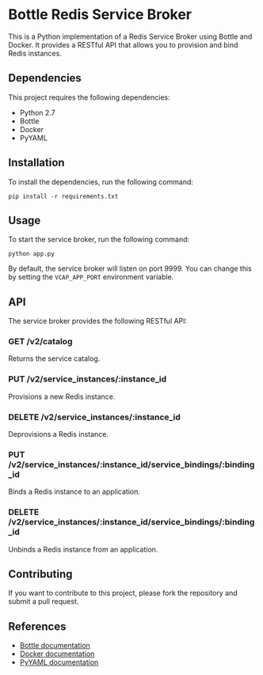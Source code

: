 # Bottle Redis Service Broker

This is a Python implementation of a Redis Service Broker using Bottle and Docker. It provides a RESTful API that allows you to provision and bind Redis instances.

## Dependencies

This project requires the following dependencies:

- Python 2.7
- Bottle
- Docker
- PyYAML

## Installation

To install the dependencies, run the following command:

```
pip install -r requirements.txt
```

## Usage

To start the service broker, run the following command:

```
python app.py
```

By default, the service broker will listen on port 9999. You can change this by setting the `VCAP_APP_PORT` environment variable.

## API

The service broker provides the following RESTful API:

### GET /v2/catalog

Returns the service catalog.

### PUT /v2/service_instances/:instance_id

Provisions a new Redis instance.

### DELETE /v2/service_instances/:instance_id

Deprovisions a Redis instance.

### PUT /v2/service_instances/:instance_id/service_bindings/:binding_id

Binds a Redis instance to an application.

### DELETE /v2/service_instances/:instance_id/service_bindings/:binding_id

Unbinds a Redis instance from an application.

## Contributing

If you want to contribute to this project, please fork the repository and submit a pull request.

## References

- [Bottle documentation](https://bottlepy.org/docs/dev/)
- [Docker documentation](https://docs.docker.com/)
- [PyYAML documentation](https://pyyaml.org/wiki/PyYAMLDocumentation)